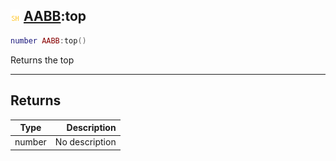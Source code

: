 ## ![shared](../../.gitbook/assets/shared.png) [AABB](aabb):top

```lua
number AABB:top()
```

Returns the top

------
## Returns

| Type   | Description |
| ------ | ----------: |
| number | No description |

